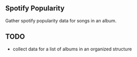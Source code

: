 ## Spotify Popularity

Gather spotify popularity data for songs in an album.

## TODO

- collect data for a list of albums in an organized structure

